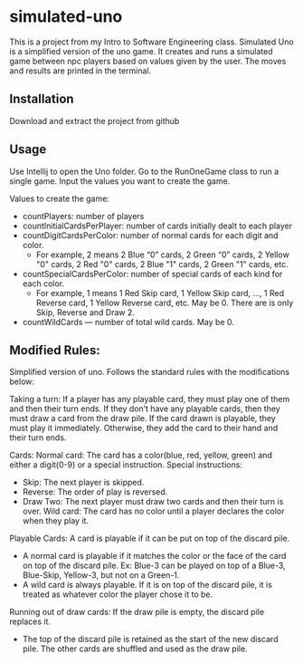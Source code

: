 # simulated-uno

This is a project from my Intro to Software Engineering class.
Simulated Uno is a simplified version of the uno game. It creates and runs a 
simulated game between npc players based on values given by the user. The
moves and results are printed in the terminal.

## Installation

Download and extract the project from github

## Usage

Use Intellij to open the Uno folder. Go to the RunOneGame class to run a single game.
Input the values you want to create the game.

Values to create the game:
* countPlayers: number of players
* countInitialCardsPerPlayer: number of cards initially dealt to each player
* countDigitCardsPerColor: number of normal cards for each digit and color.
  * For example, 2 means 2 Blue “0” cards, 2 Green “0” cards, 2 Yellow "0" cards, 2 Red "0" cards,
    2 Blue "1" cards, 2 Green "1" cards, etc.
* countSpecialCardsPerColor: number of special cards of each kind for each color.
   * For example, 1 means 1 Red Skip card, 1 Yellow Skip card, ..., 1 Red Reverse card, 1 Yellow Reverse card, etc.
     May be 0. There are is only Skip, Reverse and Draw 2.
* countWildCards — number of total wild cards. May be 0.


## Modified Rules:
Simplified version of uno. Follows the standard rules with the modifications below:


Taking a turn:
If a player has any playable card, they must play one of them and then their turn ends. 
If they don’t have any playable cards, then they must draw a card from the draw pile. 
If the card drawn is playable, they must play it immediately. 
Otherwise, they add the card to their hand and their turn ends.


Cards:
Normal card: The card has a color(blue, red, yellow, green) and either a digit(0-9) or a special instruction.
Special instructions:
* Skip: The next player is skipped.
* Reverse: The order of play is reversed.
* Draw Two: The next player must draw two cards and then their turn is over.
Wild card: The card has  no color until a player declares the color when they play it.


Playable Cards:
A card is playable if it can be put on top of the discard pile.
* A normal card is playable if it matches the color or the face of the card on top of the discard pile.
  Ex: Blue-3 can be played on top of a Blue-3, Blue-Skip, Yellow-3, but not on a Green-1.
* A wild card is always playable. If it is on top of the discard pile, it is treated as whatever color the player chose it to be.


Running out of draw cards:
If the draw pile is empty, the discard pile replaces it.
* The top of the discard pile is retained as the start of the new discard pile. The other cards are shuffled and used as the draw pile.
